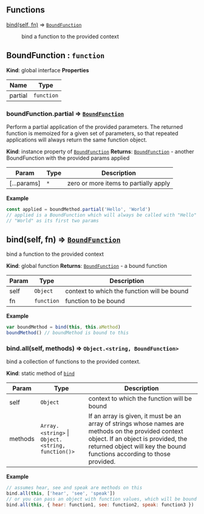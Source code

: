## Functions

<dl>
<dt><a href="#bind">bind(self, fn)</a> ⇒ <code><a href="#BoundFunction">BoundFunction</a></code></dt>
<dd><p>bind a function to the provided context</p>
</dd>
</dl>

<a name="BoundFunction"></a>

## BoundFunction : <code>function</code>
**Kind**: global interface
**Properties**

| Name | Type |
| --- | --- |
| partial | <code>function</code> |

<a name="BoundFunction+partial"></a>

### boundFunction.partial ⇒ <code>[BoundFunction](#BoundFunction)</code>
Perform a partial application of the provided parameters. The returned function
is memoized for a given set of parameters, so that repeated applications will
always return the same function object.

**Kind**: instance property of <code>[BoundFunction](#BoundFunction)</code>
**Returns**: <code>[BoundFunction](#BoundFunction)</code> - another BoundFunction with the provided params applied

| Param | Type | Description |
| --- | --- | --- |
| [...params] | <code>\*</code> | zero or more items to partially apply |

**Example**
```js
const applied = boundMethod.partial('Hello', 'World')
// applied is a BoundFunction which will always be called with "Hello" and
// "World" as its first two params
```
<a name="bind"></a>

## bind(self, fn) ⇒ <code>[BoundFunction](#BoundFunction)</code>
bind a function to the provided context

**Kind**: global function
**Returns**: <code>[BoundFunction](#BoundFunction)</code> - a bound function

| Param | Type | Description |
| --- | --- | --- |
| self | <code>Object</code> | context to which the function will be bound |
| fn | <code>function</code> | function to be bound |

**Example**
```js
var boundMethod = bind(this, this.aMethod)
boundMethod() // boundMethod is bound to this
```
<a name="bind.all"></a>

### bind.all(self, methods) ⇒ <code>Object.&lt;string, BoundFunction&gt;</code>
bind a collection of functions to the provided context.

**Kind**: static method of <code>[bind](#bind)</code>

| Param | Type | Description |
| --- | --- | --- |
| self | <code>Object</code> | context to which the function will be bound |
| methods | <code>Array.&lt;string&gt;</code> &#124; <code>Object.&lt;string, function()&gt;</code> | If an array is given, it must be an array of strings whose names are methods on the provided context object. If an object is provided, the returned object will key the bound functions according to those provided. |

**Example**
```js
// assumes hear, see and speak are methods on this
bind.all(this, ['hear', 'see', 'speak'])
// or you can pass an object with function values, which will be bound to this
bind.all(this, { hear: function1, see: function2, speak: function3 })
```
